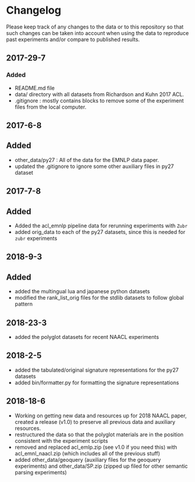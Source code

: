 # Changelog
Please keep track of any changes to the data or to this repository so that such changes can be taken into account when using the data to reproduce past experiments and/or compare to published results. 


##  2017-29-7
### Added
- README.md file 
- data/ directory with all datasets from Richardson and Kuhn 2017 ACL. 
- .gitignore : mostly contains blocks to remove some of the experiment files from the local computer. 

## 2017-6-8
## Added
 - other_data/py27 : All of the data for the EMNLP data paper.
 - updated the .gitignore to ignore some other auxiliary files in py27 dataset

## 2017-7-8
## Added
 - Added the acl_emnlp pipeline data for rerunning experiments with ``Zubr``
 - added orig_data to each of the py27 datasets, since this is needed
   for ``zubr`` experiments

## 2018-9-3
## Added 
 - added the multingual lua and japanese python datasets
 - modified the rank_list_orig files for the stdlib datasets to follow global pattern
	
## 2018-23-3
  - added the polyglot datasets for recent NAACL experiments

## 2018-2-5 
  - added the tabulated/original signature representations for the py27 datasets
  - added bin/formatter.py for formatting the signature
    representations 

## 2018-18-6
 - Working on getting new data and resources up for 2018 NAACL paper,
   created a release (v1.0) to preserve all previous data and
   auxiliary resources. 
 - restructured the data so that the polyglot materials are in the position consistent with the experiment scripts
 - removed and replaced acl_emlp.zip (see v1.0 if you need this) with acl_emnl_naacl.zip (which includes all of the previous stuff)
 - added other_data/geoquery (auxiliary files for the geoquery experiments) and other_data/SP.zip (zipped up filed for other semantic parsing experiments) 